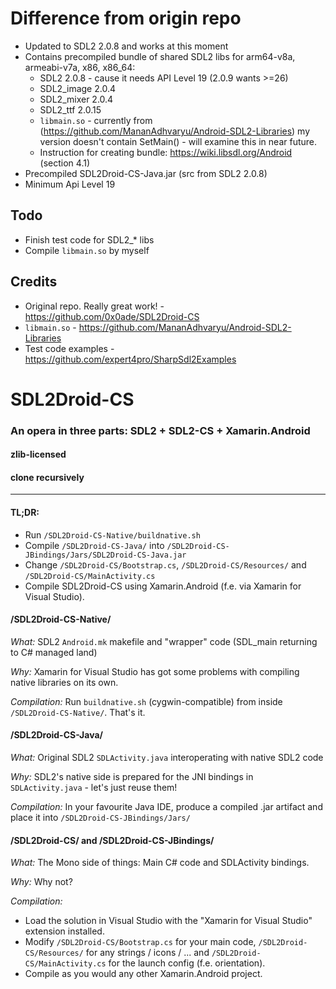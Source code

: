 # Difference from origin repo 

* Updated to SDL2 2.0.8 and works at this moment
* Contains precompiled bundle of shared SDL2 libs for arm64-v8a, armeabi-v7a, x86, x86_64:
    * SDL2 2.0.8 - cause it needs API Level 19 (2.0.9 wants >=26)
    * SDL2_image 2.0.4
    * SDL2_mixer 2.0.4
    * SDL2_ttf 2.0.15
    * `libmain.so` - currently from (https://github.com/MananAdhvaryu/Android-SDL2-Libraries) my version doesn't contain SetMain() - will examine this in near future.
    * Instruction for creating bundle: https://wiki.libsdl.org/Android (section 4.1)  
* Precompiled SDL2Droid-CS-Java.jar (src from SDL2 2.0.8)
* Minimum Api Level 19

## Todo

* Finish test code for SDL2_* libs
* Compile `libmain.so` by myself 

## Credits

* Original repo. Really great work! - https://github.com/0x0ade/SDL2Droid-CS 
* `libmain.so` - https://github.com/MananAdhvaryu/Android-SDL2-Libraries 
* Test code examples - https://github.com/expert4pro/SharpSdl2Examples   

# SDL2Droid-CS
### An opera in three parts: SDL2 + SDL2-CS + Xamarin.Android
#### zlib-licensed
#### clone recursively
----

#### TL;DR:
* Run `/SDL2Droid-CS-Native/buildnative.sh`
* Compile `/SDL2Droid-CS-Java/` into `/SDL2Droid-CS-JBindings/Jars/SDL2Droid-CS-Java.jar`
* Change `/SDL2Droid-CS/Bootstrap.cs`, `/SDL2Droid-CS/Resources/` and `/SDL2Droid-CS/MainActivity.cs`
* Compile SDL2Droid-CS using Xamarin.Android (f.e. via Xamarin for Visual Studio).

#### /SDL2Droid-CS-Native/

*What:* SDL2 `Android.mk` makefile and "wrapper" code (SDL_main returning to C# managed land)

*Why:* Xamarin for Visual Studio has got some problems with compiling native libraries on its own.

*Compilation:* Run `buildnative.sh` (cygwin-compatible) from inside `/SDL2Droid-CS-Native/`. That's it.

#### /SDL2Droid-CS-Java/

*What:* Original SDL2 `SDLActivity.java` interoperating with native SDL2 code

*Why:* SDL2's native side is prepared for the JNI bindings in `SDLActivity.java` - let's just reuse them!

*Compilation:* In your favourite Java IDE, produce a compiled .jar artifact and place it into `/SDL2Droid-CS-JBindings/Jars/`

#### /SDL2Droid-CS/ and /SDL2Droid-CS-JBindings/

*What:* The Mono side of things: Main C# code and SDLActivity bindings.

*Why:* Why not?

*Compilation:*
* Load the solution in Visual Studio with the "Xamarin for Visual Studio" extension installed.
* Modify `/SDL2Droid-CS/Bootstrap.cs` for your main code, `/SDL2Droid-CS/Resources/` for any strings / icons / ... and `/SDL2Droid-CS/MainActivity.cs` for the launch config (f.e. orientation).
* Compile as you would any other Xamarin.Android project.
